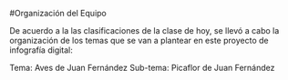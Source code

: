 #Organización del Equipo 

De acuerdo a la las clasificaciones de la clase de hoy, se llevó a cabo la organización de los temas que se van a plantear en este proyecto de infografía digital:

Tema: Aves de Juan Fernández
Sub-tema: Picaflor de Juan Fernández 
